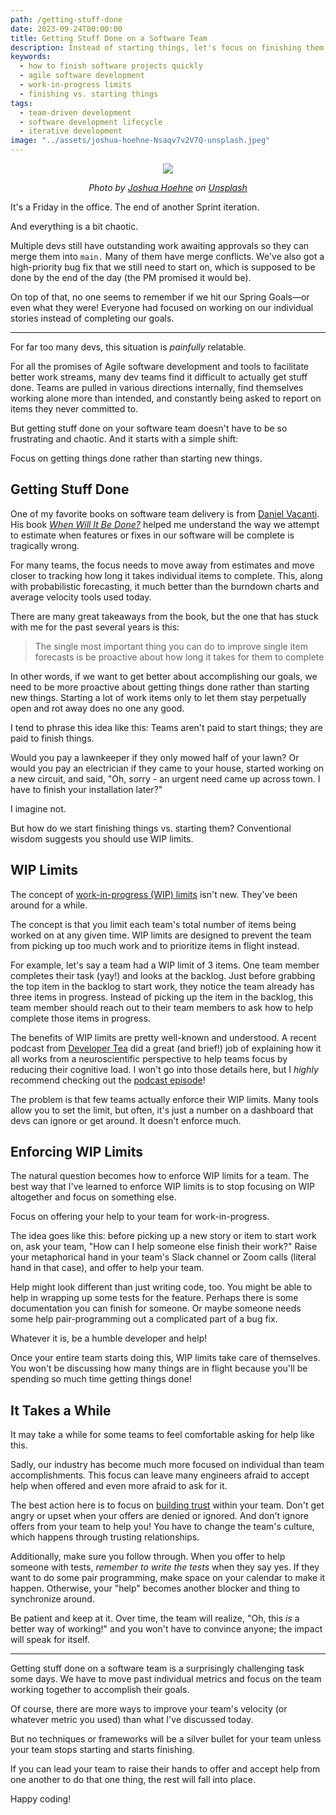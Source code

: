 ```yaml
---
path: /getting-stuff-done
date: 2023-09-24T00:00:00
title: Getting Stuff Done on a Software Team
description: Instead of starting things, let's focus on finishing them.
keywords:
  - how to finish software projects quickly
  - agile software development
  - work-in-progress limits
  - finishing vs. starting things
tags:
  - team-driven development
  - software development lifecycle
  - iterative development
image: "../assets/joshua-hoehne-Nsaqv7v2V7Q-unsplash.jpeg" 
---
```


<center>

![](../assets/joshua-hoehne-Nsaqv7v2V7Q-unsplash.jpeg)

<span class="credit">

<i> 
    
Photo by <a href="https://unsplash.com/@mrthetrain?utm_source=unsplash&utm_medium=referral&utm_content=creditCopyText">Joshua Hoehne</a> on <a href="https://unsplash.com/photos/Nsaqv7v2V7Q?utm_source=unsplash&utm_medium=referral&utm_content=creditCopyText">Unsplash</a>
  
</i>

</span>

</center>

It's a Friday in the office. The end of another Sprint iteration. 

And everything is a bit chaotic.

Multiple devs still have outstanding work awaiting approvals so they can merge them into `main.` Many of them have merge conflicts. We've also got a high-priority bug fix that we still need to start on, which is supposed to be done by the end of the day (the PM promised it would be). 

On top of that, no one seems to remember if we hit our Spring Goals—or even what they were! Everyone had focused on working on our individual stories instead of completing our goals.

---

For far too many devs, this situation is _painfully_ relatable. 

For all the promises of Agile software development and tools to facilitate better work streams, many dev teams find it difficult to actually get stuff done. Teams are pulled in various directions internally, find themselves working alone more than intended, and constantly being asked to report on items they never committed to.

But getting stuff done on your software team doesn't have to be so frustrating and chaotic. And it starts with a simple shift: 

Focus on getting things done rather than starting new things.

## Getting Stuff Done

One of my favorite books on software team delivery is from [Daniel Vacanti](https://leanpub.com/u/daniel_vacanti). His book _[When Will It Be Done?](https://amzn.to/3tbuxC5)_ helped me understand the way we attempt to estimate when features or fixes in our software will be complete is tragically wrong. 

For many teams, the focus needs to move away from estimates and move closer to tracking how long it takes individual items to complete. This, along with probabilistic forecasting, it much better than the burndown charts and average velocity tools used today. 

There are many great takeaways from the book, but the one that has stuck with me for the past several years is this:

> The single most important thing you can do to improve single item forecasts is be proactive about how long it takes for them to complete

In other words, if we want to get better about accomplishing our goals, we need to be more proactive about getting things done rather than starting new things. Starting a lot of work items only to let them stay perpetually open and rot away does no one any good. 

I tend to phrase this idea like this: Teams aren't paid to start things; they are paid to finish things.

Would you pay a lawnkeeper if they only mowed half of your lawn? Or would you pay an electrician if they came to your house, started working on a new circuit, and said, "Oh, sorry - an urgent need came up across town. I have to finish your installation later?" 

I imagine not.

But how do we start finishing things vs. starting them? Conventional wisdom suggests you should use WIP limits.

## WIP Limits

The concept of [work-in-progress (WIP) limits](https://www.atlassian.com/agile/kanban/wip-limits) isn't new. They've been around for a while.

The concept is that you limit each team's total number of items being worked on at any given time. WIP limits are designed to prevent the team from picking up too much work and to prioritize items in flight instead.

For example, let's say a team had a WIP limit of 3 items. One team member completes their task (yay!) and looks at the backlog. Just before grabbing the top item in the backlog to start work, they notice the team already has three items in progress. Instead of picking up the item in the  backlog, this team member should reach out to their team members to ask how to help complete those items in progress.

The benefits of WIP limits are pretty well-known and understood. A recent podcast from [Developer Tea](https://developertea.com/episodes/03c264ac-74e7-4c58-98e5-c3b7db9cee64) did a great (and brief!) job of explaining how it all works from a neuroscientific perspective to help teams focus by reducing their cognitive load. I won't go into those details here, but I _highly_ recommend checking out the [podcast episode](https://developertea.com/episodes/03c264ac-74e7-4c58-98e5-c3b7db9cee64)!

The problem is that few teams actually enforce their WIP limits. Many tools allow you to set the limit, but often, it's just a number on a dashboard that devs can ignore or get around. It doesn't enforce much.

## Enforcing WIP Limits

The natural question becomes how to enforce WIP limits for a team. The best way that I've learned to enforce WIP limits is to stop focusing on WIP altogether and focus on something else.

Focus on offering your help to your team for work-in-progress.

The idea goes like this: before picking up a new story or item to start work on, ask your team, "How can I help someone else finish their work?" Raise your metaphorical hand in your team's Slack channel or Zoom calls (literal hand in that case), and offer to help your team.

Help might look different than just writing code, too. You might be able to help in wrapping up some tests for the feature. Perhaps there is some documentation you can finish for someone. Or maybe someone needs some help pair-programming out a complicated part of a bug fix.

Whatever it is, be a humble developer and help!

Once your entire team starts doing this, WIP limits take care of themselves. You won't be discussing how many things are in flight because you'll be spending so much time getting things done! 

## It Takes a While

It may take a while for some teams to feel comfortable asking for help like this. 

Sadly, our industry has become much more focused on individual than team accomplishments. This focus can leave many engineers afraid to accept help when offered and even more afraid to ask for it.

The best action here is to focus on [building trust](https://dangoslen.me/blog/lets-talk-about-trust/) within your team. Don't get angry or upset when your offers are denied or ignored. And don't ignore offers from your team to help you! You have to change the team's culture, which happens through trusting relationships.

Additionally, make sure you follow through. When you offer to help someone with tests, _remember to write the tests_ when they say yes. If they want to do some pair programming, make space on your calendar to make it happen. Otherwise, your "help" becomes another blocker and thing to synchronize around. 

Be patient and keep at it. Over time, the team will realize, "Oh, this _is_ a better way of working!" and you won't have to convince anyone; the impact will speak for itself. 

---

Getting stuff done on a software team is a surprisingly challenging task some days. We have to move past individual metrics and focus on the team working together to accomplish their goals.

Of course, there are more ways to improve your team's velocity (or whatever metric you used) than what I've discussed today.

But no techniques or frameworks will be a silver bullet for your team unless your team stops starting and starts finishing. 

If you can lead your team to raise their hands to offer and accept help from one another to do that one thing, the rest will fall into place.

Happy coding!


